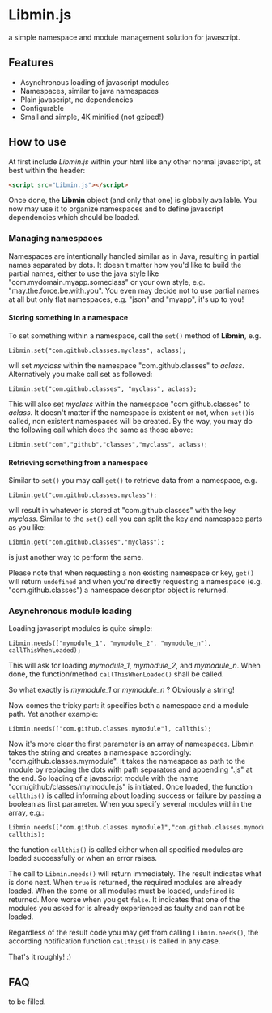 # Libmin.js
a simple namespace and module management solution for javascript.

## Features

* Asynchronous loading of javascript modules
* Namespaces, similar to java namespaces
* Plain javascript, no dependencies
* Configurable
* Small and simple, 4K minified (not gziped!)

## How to use

At first include *Libmin.js* within your html like any other normal javascript, at best within the header:

```html
<script src="Libmin.js"></script>
```

Once done, the __Libmin__ object (and only that one) is globally available. You now may use it
to organize namespaces and to define javascript dependencies which should be loaded.

### Managing namespaces

Namespaces are intentionally handled similar as in Java, resulting in partial names separated by dots.
It doesn't matter how you'd like to build the partial names, either to use the java style like
"com.mydomain.myapp.someclass" or your own style, e.g. "may.the.force.be.with.you".
You even may decide not to use partial names at all but only flat namespaces, e.g. "json" and "myapp",
it's up to you!


#### Storing something in a namespace

To set something within a namespace, call the `set()` method of __Libmin__,
e.g.

	Libmin.set("com.github.classes.myclass", aclass);

will set *myclass* within the namespace "com.github.classes" to *aclass*.
Alternatively you make call set as followed:

	Libmin.set("com.github.classes", "myclass", aclass);

This will also set *myclass* within the namespace "com.github.classes" to *aclass*.
It doesn't matter if the namespace is existent or not, when `set()`is called, non existent namespaces
will be created. By the way, you may do the following call which does the same as those above:

	Libmin.set("com","github","classes","myclass", aclass);

#### Retrieving something from a namespace

Similar to `set()` you may call `get()` to retrieve data from a namespace, e.g.

	Libmin.get("com.github.classes.myclass");

will result in whatever is stored at "com.github.classes" with the key *myclass*.
Similar to the `set()` call you can split the key and namespace parts as you like:

	Libmin.get("com.github.classes","myclass");

is just another way to perform the same.

Please note that when requesting a non existing namespace or key, `get()` will return `undefined` and 
when you're directly requesting a namespace (e.g. "com.github.classes") a namespace descriptor object 
is returned.

### Asynchronous module loading

Loading javascript modules is quite simple:

	Libmin.needs(["mymodule_1", "mymodule_2", "mymodule_n"], callThisWhenLoaded);
    
This will ask for loading *mymodule_1*, *mymodule_2*, and *mymodule_n*. When done, the function/method `callThisWhenLoaded()` shall be called.

So what exactly is *mymodule_1* or *mymodule_n* ? Obviously a string!

Now comes the tricky part: it specifies both a namespace and a module path. Yet another example:

	Libmin.needs(["com.github.classes.mymodule"], callthis);
    
Now it's more clear the first parameter is an array of namespaces. Libmin takes the string and creates a namespace accordingly: "com.github.classes.mymodule". It takes the namespace as path to the module by replacing
the dots with path separators and appending ".js" at the end. So loading of a javascript module with the name "com/github/classes/mymodule.js" is initiated. Once loaded, the function `callthis()` is called informing about loading success or failure by passing a boolean as first parameter. When you specify several modules within the array, e.g.:

	Libmin.needs(["com.github.classes.mymodule1","com.github.classes.mymodule2"], callthis);

the function `callthis()` is called either when all specified modules are loaded successfully or when an error raises.
    
The call to `Libmin.needs()` will return immediately. The result indicates what is done next. When `true` is returned, the required modules are already loaded. When the some or all modules must be loaded, `undefined` is returned. More worse when you get `false`. It indicates that one of the modules you asked for is already experienced as faulty and can not be loaded.

Regardless of the result code you may get from calling `Libmin.needs()`, the according notification function `callthis()` is called in any case.

That's it roughly! :)

## FAQ
to be filled.

